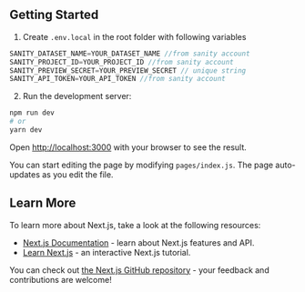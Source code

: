 ## Getting Started
1. Create `.env.local` in the root folder with following variables

```javascript
SANITY_DATASET_NAME=YOUR_DATASET_NAME //from sanity account
SANITY_PROJECT_ID=YOUR_PROJECT_ID //from sanity account
SANITY_PREVIEW_SECRET=YOUR_PREVIEW_SECRET // unique string
SANITY_API_TOKEN=YOUR_API_TOKEN //from sanity account
```

2. Run the development server:

```bash
npm run dev
# or
yarn dev
```

Open [http://localhost:3000](http://localhost:3000) with your browser to see the result.

You can start editing the page by modifying `pages/index.js`. The page auto-updates as you edit the file.

## Learn More

To learn more about Next.js, take a look at the following resources:

- [Next.js Documentation](https://nextjs.org/docs) - learn about Next.js features and API.
- [Learn Next.js](https://nextjs.org/learn) - an interactive Next.js tutorial.

You can check out [the Next.js GitHub repository](https://github.com/vercel/next.js/) - your feedback and contributions are welcome!


